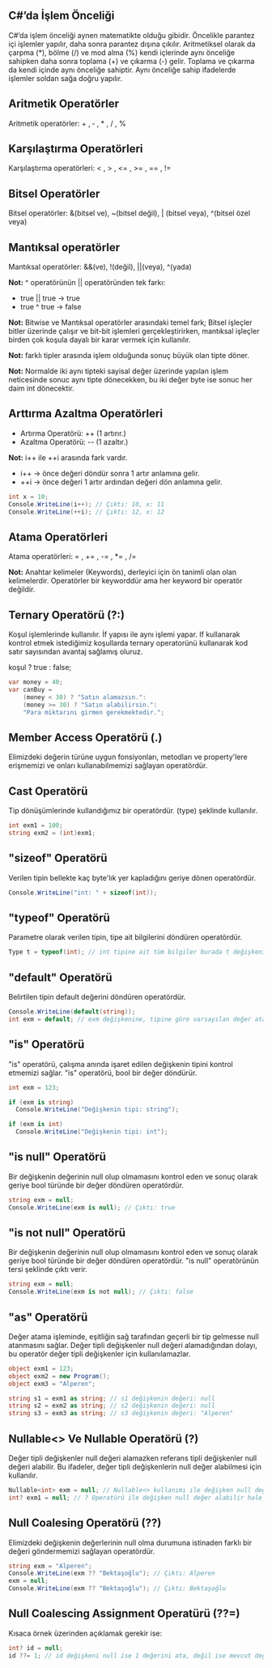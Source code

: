 ## C#’da İşlem Önceliği
C#’da işlem önceliği aynen matematikte olduğu gibidir. Öncelikle parantez içi işlemler yapılır, 
daha sonra parantez dışına çıkılır. Aritmetiksel olarak da çarpma (*), bölme (/) ve mod alma (%) kendi 
içlerinde aynı önceliğe sahipken daha sonra toplama (+) ve çıkarma (-) gelir. Toplama ve çıkarma da kendi 
içinde aynı önceliğe sahiptir. Aynı önceliğe sahip ifadelerde işlemler soldan sağa doğru yapılır.

##  Aritmetik Operatörler
Aritmetik operatörler: + , ‐ , * , / , % 

## Karşılaştırma Operatörleri
Karşılaştırma operatörleri: < , > , <= , >= , == , !=

## Bitsel Operatörler
Bitsel operatörler: &(bitsel ve), ~(bitsel değil), | (bitsel veya), ^(bitsel özel veya)

## Mantıksal operatörler
Mantıksal operatörler: &&(ve), !(değil), ||(veya), ^(yada)

**Not:** ^ operatörünün || operatöründen tek farkı:
* true || true -> true
* true ^ true -> false
                
**Not:** Bitwise ve Mantıksal operatörler arasındaki temel fark; Bitsel işleçler bitler üzerinde çalışır ve bit-bit işlemleri 
gerçekleştirirken, mantıksal işleçler birden çok koşula dayalı bir karar vermek için kullanılır.

**Not:** farklı tipler arasında işlem olduğunda sonuç büyük olan tipte döner.

**Not:** Normalde iki aynı tipteki sayisal değer üzerinde yapılan işlem neticesinde sonuc aynı tipte dönecekken,
bu iki değer byte ise sonuc her daim int dönecektir.

## Arttırma Azaltma Operatörleri
* Artırma Operatörü: ++ (1 artırır.)
* Azaltma Operatörü: -- (1 azaltır.)

**Not:** i++ ile ++i arasında fark vardır.
* i++ -> önce değeri döndür sonra 1 artır anlamına gelir.
* ++i -> önce değeri 1 artır ardından değeri dön anlamına gelir.

```cs
int x = 10;
Console.WriteLine(i++); // Çıktı: 10, x: 11 
Console.WriteLine(++i); // Çıktı: 12, x: 12
```
## Atama Operatörleri
Atama operatörleri: = , += , -= , *= , /=

**Not:** Anahtar kelimeler (Keywords), derleyici için ön tanimli olan olan kelimelerdir. Operatörler bir keyworddür ama her keyword bir operatör değildir.

## Ternary Operatörü (?:)
Koşul işlemlerinde kullanılır. İf yapısı ile aynı işlemi yapar.
If kullanarak kontrol etmek istediğimiz koşullarda ternary operatorünü kullanarak kod satır sayısından avantaj sağlamış oluruz.

koşul ? true : false;
```cs
var money = 40;
var canBuy = 
    (money < 30) ? "Satın alamazsın.":
    (money >= 30) ? "Satın alabilirsin.":
    "Para miktarını girmen gerekmektedir.";
```

## Member Access Operatörü (.)
Elimizdeki değerin türüne uygun fonsiyonları, metodları ve property'lere erişmemizi ve onları kullanabilmemizi sağlayan operatördür.

## Cast Operatörü
Tip dönüşümlerinde kullandığımız bir operatördür. (type) şeklinde kullanılır.
```cs
int exm1 = 100;
string exm2 = (int)exm1;
```

## "sizeof" Operatörü
Verilen tipin bellekte kaç byte'lık yer kapladığını geriye dönen operatördür.
```cs
Console.WriteLine("int: " + sizeof(int));
```

## "typeof" Operatörü
Parametre olarak verilen tipin, tipe ait bilgilerini döndüren operatördür.
```cs
Type t = typeof(int); // int tipine ait tüm bilgiler burada t değişkenine atanmıştır.
```

## "default" Operatörü
Belirtilen tipin default değerini döndüren operatördür.
```cs
Console.WriteLine(default(string));
int exm = default; // exm değişkenine, tipine göre varsayılan değer atandı.
```

## "is" Operatörü
"is" operatörü, çalışma anında işaret edilen değişkenin tipini kontrol etmemizi sağlar.
"is" operatörü, bool bir değer döndürür.
```cs
int exm = 123;

if (exm is string)
  Console.WriteLine("Değişkenin tipi: string");

if (exm is int)
  Console.WriteLine("Değişkenin tipi: int");
```

## "is null" Operatörü
Bir değişkenin değerinin null olup olmamasını kontrol eden ve sonuç olarak geriye
bool türünde bir değer döndüren operatördür.
```cs
string exm = null;
Console.WriteLine(exm is null); // Çıktı: true
```

## "is not null" Operatörü
Bir değişkenin değerinin null olup olmamasını kontrol eden ve sonuç olarak geriye
bool türünde bir değer döndüren operatördür. "is null" operatörünün tersi şeklinde çıktı verir.
```cs
string exm = null;
Console.WriteLine(exm is not null); // Çıktı: false
```

## "as" Operatörü
Değer atama işleminde, eşitliğin sağ tarafından geçerli bir tip gelmesse null atanmasını sağlar. 
Değer tipli değişkenler null değeri alamadığından dolayı, bu operatör değer tipli değişkenler 
için kullanılamazlar.
```cs
object exm1 = 123;
object exm2 = new Program();
object exm3 = "Alperen";

string s1 = exm1 as string; // s1 değişkenin değeri: null
string s2 = exm2 as string; // s2 değişkenin değeri: null
string s3 = exm3 as string; // s3 değişkenin değeri: "Alperen"
```

## Nullable<> Ve Nullable Operatörü (?)
Değer tipli değişkenler null değeri alamazken referans tipli değişkenler null değeri alabilir. 
Bu ifadeler, değer tipli değişkenlerin null değer alabilmesi için kullanılır.
```cs
Nullable<int> exm = null; // Nullable<> kullanımı ile değişken null değer alabilir hale getirilmiştir.
int? exm1 = null; // ? Operatürü ile değişken null değer alabilir hale getirilmiştir.
```

## Null Coalesing Operatörü (??)
Elimizdeki değişkenin değerlerinin null olma durumuna istinaden farklı bir değeri göndermemizi sağlayan
operatördür.
```cs
string exm = "Alperen";
Console.WriteLine(exm ?? "Bektaşoğlu"); // Çıktı: Alperen
exm = null;
Console.WriteLine(exm ?? "Bektaşoğlu"); // Çıktı: Bektaşoğlu
```

## Null Coalescing Assignment Operatürü (??=)
Kısaca örnek üzerinden açıklamak gerekir ise:
```cs
int? id = null;
id ??= 1; // id değişkeni null ise 1 değerini ata, değil ise mevcut değerini koru
```















